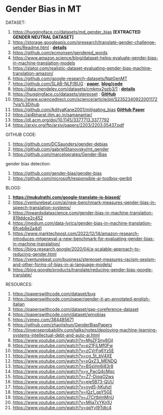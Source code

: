 # Gender Bias in MT

DATASET:
1. https://huggingface.co/datasets/md_gender_bias **[EXTRACTED GENDER NEUTRAL DATASET]**
2. https://storage.googleapis.com/gresearch/translate-gender-challenge-sets/Readme.html : [**details**](https://ai.google/static/documents/case-study-translate-gender-bias.pdf)
3. https://github.com/ecmonsen/gendered_words
4. https://www.amazon.science/blog/dataset-helps-evaluate-gender-bias-in-machine-translation-models
5. https://slator.com/realistic-dataset-evaluating-gender-bias-machine-translation-amazon/
6. https://github.com/google-research-datasets/NatGenMT
7. https://github.com/SLAB-NLP/BUG : [**paper**](https://aclanthology.org/2021.findings-emnlp.211.pdf), [**blog/code**](https://paperswithcode.com/dataset/bug)
8. https://data.mendeley.com/datasets/cmkmx2gzb3/1 : [**details**](https://www.sciencedirect.com/science/article/pii/S2352340922001172#bib0001)
9. https://huggingface.co/datasets/stereoset : [**GitHub**](https://github.com/moinnadeem/StereoSet)
10. https://www.sciencedirect.com/science/article/pii/S2352340922001172?via%3Dihub
11. https://github.com/AdityaKane2001/mitigating_bias [**GitHub**](https://github.com/AdityaKane2001/mitigating_bias),[**Paper**](https://arxiv.org/pdf/2209.03661.pdf)
12. https://ai4bharat.iitm.ac.in/samanantar/
13. https://dl.acm.org/doi/10.1145/3377713.3377792
14. https://arxiv.org/ftp/arxiv/papers/2203/2203.05437.pdf


GITHUB CODE:
1. https://github.com/DCSaunders/gender-debias
2. https://github.com/gabrielStanovsky/mt_gender
3. https://github.com/marceloprates/Gender-Bias

  gender bias detection:
1. https://github.com/gender-bias/gender-bias
2. https://github.com/microsoft/responsible-ai-toolbox-genbit


BLOGS:
1. **https://mukulrathi.com/google-translate-is-biased/**
2. https://venturebeat.com/ai/new-benchmark-measures-gender-bias-in-speech-translation-systems/
3. https://towardsdatascience.com/gender-bias-in-machine-translation-819ddce2c452
4. https://medium.com/data-lyrics/gender-bias-in-machine-translation-6fceb8e2a4d1
5. https://www.marktechpost.com/2022/12/14/amazon-research-introduces-mtgeneval-a-new-benchmark-for-evaluating-gender-bias-in-machine-translation/
6. https://blog.research.google/2020/04/a-scalable-approach-to-reducing-gender.html
7. https://venturebeat.com/business/stereoset-measures-racism-sexism-and-other-forms-of-bias-in-ai-language-models/
8. https://blog.google/products/translate/reducing-gender-bias-google-translate/


RESOURCES:
1. https://paperswithcode.com/dataset/bug
2. https://paperswithcode.com/paper/gender-it-an-annotated-english-italian
3. https://paperswithcode.com/dataset/gap-coreference-dataset
4. https://paperswithcode.com/dataset/winobias
5. https://vimeo.com/384485671
6. https://github.com/zhaojishun/GenderBiasPapers
7. https://inverseprobability.com/talks/notes/deploying-machine-learning-systems-intellectual-debt-and-auto-ai.html
8. https://www.youtube.com/watch?v=MgZFSny8GjI
9. https://www.youtube.com/watch?v=p21FjLMf0Fw
10. https://www.youtube.com/watch?v=zCVrFq6Yz5E
11. https://www.youtube.com/watch?v=cg_5t_bV4XE
12. https://www.youtube.com/watch?v=xQxZ3_MENDQ
13. https://www.youtube.com/watch?v=BSsVm6i83r8
14. https://www.youtube.com/watch?v=y_PacQ4cMqc
15. https://www.youtube.com/watch?v=Z7-DjqgO2ws
16. https://www.youtube.com/watch?v=eje5B73-QUU
17. https://www.youtube.com/watch?v=oyd5-hKuhzI
18. https://www.youtube.com/watch?v=lQz1_gpY5GE
19. https://www.youtube.com/watch?v=J7CrtblmMnU
20. https://www.youtube.com/watch?v=Mlja7xYKn1U
21. https://www.youtube.com/watch?v=qpYyI9Tdtc4

